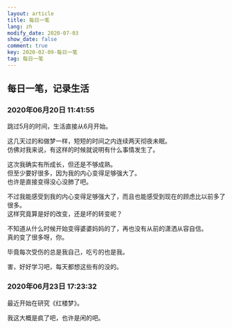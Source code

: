 ```yaml
---
layout: article
title: 每日一笔
lang: zh
modify_date: 2020-07-03
show_date: false
comment: true
key: 2020-02-09-每日一笔
tag: 每日一笔
---
```


## 每日一笔，记录生活
### 2020年06月20日 11:41:55
跳过5月的时间，生活直接从6月开始。  

这几天过的和做梦一样，短短的时间之内连续两天彻夜未眠。  
仿佛对我来说，有这样的时候就说明有什么事情发生了。

这次我确实有所成长，但还是不够成熟。  
但至少要好很多，因为我的内心变得足够强大了。  
也许是直接变得没心没肺了吧。  

不过我能感受到我的内心变得足够强大了，而且也能感受到现在的顾虑比以前多了很多。  
这样究竟算是好的改变，还是坏的转变呢？  

不知道从什么时候开始变得婆婆妈妈的了，再也没有从前的潇洒从容自信。  
真的变了很多呀，你。  

毕竟每次受伤的总是我自己，吃亏的也是我。  

害，好好学习吧，每天都想这些有的没的。

### 2020年06月23日 17:23:32
最近开始在研究《红楼梦》。  

我这大概是疯了吧，也许是闲的吧。  
